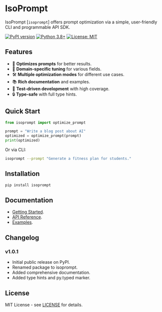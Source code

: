 # IsoPrompt

IsoPrompt [`isoprompt`] offers prompt optimization via a simple, user-friendly CLI and programmable API SDK.

[![PyPI version](https://img.shields.io/pypi/v/isoprompt.svg)](https://pypi.org/project/isoprompt/)
[![Python 3.8+](https://img.shields.io/badge/python-3.8+-blue.svg)](https://www.python.org/downloads/release/python-380/)
[![License: MIT](https://img.shields.io/badge/License-MIT-yellow.svg)](https://opensource.org/licenses/MIT)

## Features

- 🎯 **Optimizes prompts** for better results.
- 🔧 **Domain-specific tuning** for various fields.
- 🛠 **Multiple optimization modes** for different use cases.
- 📚 **Rich documentation** and examples.
- 🧪 **Test-driven development** with high coverage.
- 🔒 **Type-safe** with full type hints.

## Quick Start

```python
from isoprompt import optimize_prompt

prompt = "Write a blog post about AI"
optimized = optimize_prompt(prompt)
print(optimized)
```

Or via CLI:

```bash
isoprompt --prompt "Generate a fitness plan for students."
```

## Installation

```bash
pip install isoprompt
```

## Documentation

- [Getting Started](https://github.com/thehackersplaybook/isoprompt/blob/main/docs/GETTING_STARTED.md).
- [API Reference](https://github.com/thehackersplaybook/isoprompt/blob/main/docs/API_REFERENCE.md).
- [Examples](https://github.com/thehackersplaybook/isoprompt/blob/main/docs/EXAMPLES.md).

## Changelog

### v1.0.1

- Initial public release on PyPI.
- Renamed package to isoprompt.
- Added comprehensive documentation.
- Added type hints and py.typed marker.

## License

MIT License - see [LICENSE](https://github.com/thehackersplaybook/isoprompt/blob/main/LICENSE) for details.
